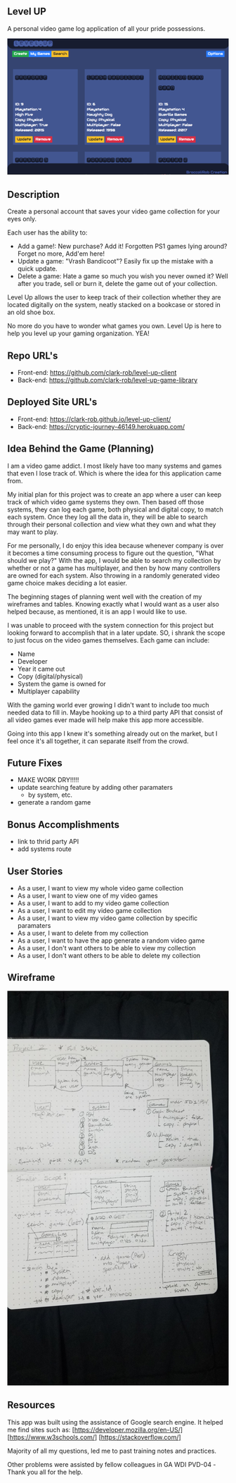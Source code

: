 ## Level UP
A personal video game log application of all your pride possessions.

![alt screenshot](./public/level-up-screenshot.png)

## Description
Create a personal account that saves your video game collection for
your eyes only.

Each user has the ability to:
  - Add a game!: New purchase? Add it! Forgotten PS1 games lying
    around? Forget no more, Add'em here!
  - Update a game: "Vrash Bandicoot"? Easily fix up the mistake
    with a quick update.
  - Delete a game: Hate a game so much you wish you never owned it?
    Well after you trade, sell or burn it, delete the game out of
    your collection.

Level Up allows the user to keep track of their collection whether
they are located digitally on the system, neatly stacked on a
bookcase or stored in an old shoe box.

No more do you have to wonder what games you own. Level Up is here to help you level up your gaming organization. YEA!

## Repo URL's
- Front-end: https://github.com/clark-rob/level-up-client
- Back-end: https://github.com/clark-rob/level-up-game-library

## Deployed Site URL's
- Front-end: https://clark-rob.github.io/level-up-client/
- Back-end: https://cryptic-journey-46149.herokuapp.com/

## Idea Behind the Game (Planning)
I am a video game addict. I most likely have too many systems and
games that even I lose track of. Which is where the idea for this
application came from.

My initial plan for this project was to create an app where a user
can keep track of which video game systems they own. Then based off
those systems, they can log each game, both physical and digital
copy, to match each system. Once they log all the data in, they
will be able to search through their personal collection and view
what they own and what they may want to play.

For me personally, I do enjoy this idea because whenever company is
over it becomes a time consuming process to figure out the
question, "What should we play?" With the app, I would be able to
search my collection by whether or not a game has multiplayer, and
then by how many controllers are owned for each system. Also
throwing in a randomly generated video game choice makes deciding a
lot easier.

The beginning stages of planning went well with the creation of my wireframes and tables. Knowing exactly what I would want as a user also helped because, as mentioned, it is an app I would like to use.

I was unable to proceed with the system connection for this project but looking forward to accomplish that in a later update. SO, i shrank the scope to just focus on the video games themselves. Each game can include:
  - Name
  - Developer
  - Year it came out
  - Copy (digital/physical)
  - System the game is owned for
  - Multiplayer capability

With the gaming world ever growing I didn't want to include too
much needed data to fill in. Maybe hooking up to a third party API
that consist of all video games ever made will help make this app
more accessible.

Going into this app I knew it's something already out on the
market, but I feel once it's all together, it can separate itself
from the crowd.

## Future Fixes
- MAKE WORK DRY!!!!!
- update searching feature by adding other paramaters
  - by system, etc.
- generate a random game

## Bonus Accomplishments
- link to thrid party API
- add systems route


## User Stories
- As a user, I want to view my whole video game collection
- As a user, I want to view one of my video games
- As a user, I want to add to my video game collection
- As a user, I want to edit my video game collection
- As a user, I want to view my video game collection by specific
  paramaters
- As a user, I want to delete from my collection
- As a user, I want to have the app generate a random video game
- As a user, I don't want others to be able to view my collection
- As a user, I don't want others to be able to delete my collection

## Wireframe
![alt wireframe](./public/wirefram-proj2.jpg)

## Resources
  This app was built using the assistance of Google search engine.
  It helped me find sites such as:
    [https://developer.mozilla.org/en-US/]
    [https://www.w3schools.com/]
    [https://stackoverflow.com/]

  Majority of all my questions, led me to past training notes and
  practices.

  Other problems were assisted by fellow colleagues in GA WDI PVD-04
    -Thank you all for the help.
